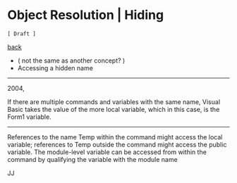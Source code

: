 ﻿Object Resolution | Hiding
==========================

`[ Draft ]`

[back](./)

- ( not the same as another concept? )
- Accessing a hidden name

-----

2004,

If there are multiple commands and variables with the same name, Visual Basic takes the value of the more local variable, which in this case, is the Form1 variable.

-----

References to the name Temp within the command might access the local variable; references to Temp outside the command might access the public variable. The module-level variable can be accessed from within the command by qualifying the variable with the module name

JJ
